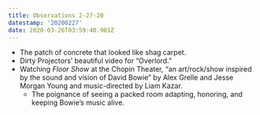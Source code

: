 ```yaml
---
title: Observations 2-27-20
datestamp: '20200227'
date: 2020-03-26T03:59:40.901Z
---
```

- The patch of concrete that looked like shag carpet.
- Dirty Projectors’ beautiful video for “Overlord.”
- Watching *Floor Show* at the Chopin Theater, “an art/rock/show inspired by the sound and vision of David Bowie” by Alex Grelle and Jesse Morgan Young and music-directed by Liam Kazar.
	- The poignance of seeing a packed room adapting, honoring, and keeping Bowie’s music alive.